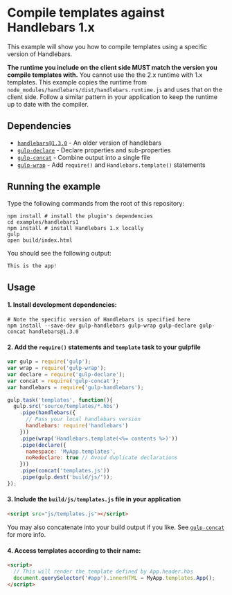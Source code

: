# Compile templates against Handlebars 1.x

This example will show you how to compile templates using a specific version of Handlebars.

**The runtime you include on the client side MUST match the version you compile templates with.** You cannot use the the 2.x runtime with 1.x templates. This example copies the runtime from `node_modules/handlebars/dist/handlebars.runtime.js` and uses that on the client side. Follow a similar pattern in your application to keep the runtime up to date with the compiler.

## Dependencies

* [`handlebars@1.3.0`](https://www.npmjs.org/package/handlebars) - An older version of handlebars
* [`gulp-declare`](https://www.npmjs.org/package/gulp-declare) - Declare properties and sub-properties
* [`gulp-concat`](https://www.npmjs.org/package/gulp-concat) - Combine output into a single file
* [`gulp-wrap`](https://www.npmjs.org/package/gulp-wrap) - Add `require()` and `Handlebars.template()` statements

## Running the example

Type the following commands from the root of this repository:

```
npm install # install the plugin's dependencies
cd examples/handlebars1
npm install # install Handlebars 1.x locally
gulp
open build/index.html
```
You should see the following output:

```js
This is the app!
```

## Usage

#### 1. Install development dependencies:

```shell
# Note the specific version of Handlebars is specified here
npm install --save-dev gulp-handlebars gulp-wrap gulp-declare gulp-concat handlebars@1.3.0
```

#### 2. Add the `require()` statements and `template` task to your gulpfile

```js
var gulp = require('gulp');
var wrap = require('gulp-wrap');
var declare = require('gulp-declare');
var concat = require('gulp-concat');
var handlebars = require('gulp-handlebars');

gulp.task('templates', function(){
  gulp.src('source/templates/*.hbs')
    .pipe(handlebars({
      // Pass your local handlebars version
      handlebars: require('handlebars')
    }))
    .pipe(wrap('Handlebars.template(<%= contents %>)'))
    .pipe(declare({
      namespace: 'MyApp.templates',
      noRedeclare: true // Avoid duplicate declarations
    }))
    .pipe(concat('templates.js'))
    .pipe(gulp.dest('build/js/'));
});

```

#### 3. Include the `build/js/templates.js` file in your application
```html
<script src="js/templates.js"></script>
```

You may also concatenate into your build output if you like. See [`gulp-concat`](https://www.npmjs.org/package/gulp-concat) for more info.

#### 4. Access templates according to their name:
```html
<script>
  // This will render the template defined by App.header.hbs
  document.querySelector('#app').innerHTML = MyApp.templates.App();
</script>
```
